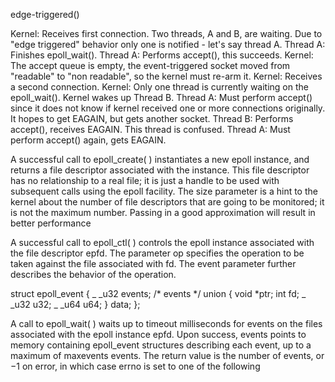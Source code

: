 edge-triggered()

Kernel: Receives first connection. Two threads, A and B, are waiting. Due to "edge triggered" behavior only one is notified - let's say thread A.
Thread A: Finishes epoll_wait().
Thread A: Performs accept(), this succeeds.
Kernel: The accept queue is empty, the event-triggered socket moved from "readable" to "non readable", so the kernel must re-arm it.
Kernel: Receives a second connection.
Kernel: Only one thread is currently waiting on the epoll_wait(). Kernel wakes up Thread B.
Thread A: Must perform accept() since it does not know if kernel received one or more connections originally. It hopes to get EAGAIN, but gets another socket.
Thread B: Performs accept(), receives EAGAIN. This thread is confused.
Thread A: Must perform accept() again, gets EAGAIN.


A successful call to epoll_create( ) instantiates a new epoll instance, and returns a file descriptor associated with the instance. This file descriptor has no relationship to a real file; it is just a handle to be used with subsequent calls using the epoll facility. The size parameter is a hint to the kernel about the number of file descriptors that are going to be monitored; it is not the maximum number. Passing in a good approximation will result in better performance

A successful call to epoll_ctl( ) controls the epoll instance associated with the file descriptor epfd. The parameter op specifies the operation to be taken against the file associated with fd. The event parameter further describes the behavior of the operation.

struct epoll_event {
        _  _u32 events;  /* events */
        union {
                void *ptr;
                int fd;
                _  _u32 u32;
                _  _u64 u64;
        } data;
};

A call to epoll_wait( ) waits up to timeout milliseconds for events on the files associated with the epoll instance epfd. Upon success, events points to memory containing epoll_event structures describing each event, up to a maximum of maxevents events. The return value is the number of events, or −1 on error, in which case errno is set to one of the following
